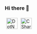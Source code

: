 ### Hi there 👋

<!--
**BuseDuran/BuseDuran** is a ✨ _special_ ✨ repository because its `README.md` (this file) appears on your GitHub profile.

Here are some ideas to get you started:

- 🔭 I’m currently working on ...
- 🌱 I’m currently learning ...
- 👯 I’m looking to collaborate on ...
- 🤔 I’m looking for help with ...
- 💬 Ask me about ...
- 📫 How to reach me: ...
- 😄 Pronouns: ...
- ⚡ Fun fact: ...
-->
<p float="left"><img style="padding:5px;" align="center" alt="DotNET" width="35px" src="https://upload.wikimedia.org/wikipedia/commons/thumb/e/ee/.NET_Core_Logo.svg/2048px-.NET_Core_Logo.svg.png"/><img style="padding:5px;" align="center" alt="CSharp" width="35px" src="[https://raw.githubusercontent.com/github/explore/80688e429a7d4ef2fca1e82350fe8e3517d3494d/topics/react/react.png](https://seeklogo.com/images/C/c-sharp-c-logo-02F17714BA-seeklogo.com.png)"/><!-- and more such images with different URLs in src --></p>
